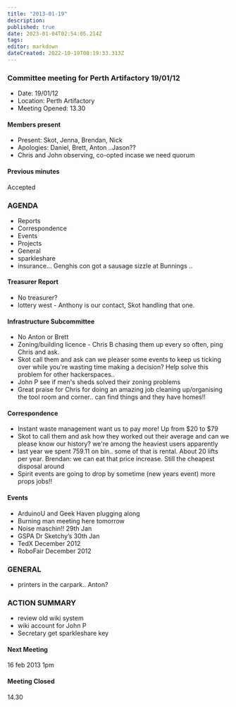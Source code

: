 ```yaml
---
title: "2013-01-19"
description: 
published: true
date: 2023-01-04T02:54:05.214Z
tags: 
editor: markdown
dateCreated: 2022-10-19T08:19:33.313Z
---
```


### Committee meeting for Perth Artifactory 19/01/12

-   Date: 19/01/12
-   Location: Perth Artifactory
-   Meeting Opened: 13.30

#### Members present

-   Present: Skot, Jenna, Brendan, Nick
-   Apologies: Daniel, Brett, Anton ..Jason??
-   Chris and John observing, co-opted incase we need quorum

#### Previous minutes

Accepted

### AGENDA

-   Reports
-   Correspondence
-   Events
-   Projects
-   General
-   sparkleshare
-   insurance... Genghis con got a sausage sizzle at Bunnings ..

#### Treasurer Report

-   No treasurer?
-   lottery west - Anthony is our contact, Skot handling that one.

#### Infrastructure Subcommittee

-   No Anton or Brett
-   Zoning/building licence - Chris B chasing them up every so often, ping Chris and ask.
-   Skot call them and ask can we pleaser some events to keep us ticking over while you're wasting time making a decision? Help solve this problem for other hackerspaces..
-   John P see if men's sheds solved their zoning problems
-   Great praise for Chris for doing an amazing job cleaning up/organising the tool room and corner.. can find things and they have homes!!

#### Correspondence

-   Instant waste management want us to pay more! Up from \$20 to \$79
-   Skot to call them and ask how they worked out their average and can we please know our history? we're among the heaviest users apparently
-   last year we spent 759.11 on bin.. some of that is rental. About 20 lifts per year. Brendan: we can eat that price increase. Still the cheapest disposal around
-   Spirit events are going to drop by sometime (new years event) more props jobs!!

#### Events

-   ArduinoU and Geek Haven plugging along
-   Burning man meeting here tomorrow
-   Noise maschin!! 29th Jan
-   GSPA Dr Sketchy’s 30th Jan
-   TedX December 2012
-   RoboFair December 2012

### GENERAL

-   printers in the carpark.. Anton?

### ACTION SUMMARY

-   review old wiki system
-   wiki account for John P
-   Secretary get sparkleshare key

#### Next Meeting

16 feb 2013 1pm

#### Meeting Closed

14.30

